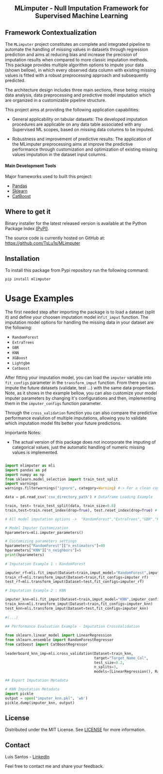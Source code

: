 <br>
<p align="center">
  <h2 align="center"> MLimputer - Null Imputation Framework for Supervised Machine Learning
  <br>
  
## Framework Contextualization <a name = "ta"></a>

The `MLimputer` project constitutes an complete and integrated pipeline to automate the handling of missing values in datasets through regression prediction and aims at reducing bias and increase the precision of imputation results when compared to more classic imputation methods.
This package provides multiple algorithm options to impute your data (shown bellow), in which every observed data column with existing missing values is fitted with a robust preprocessing approach and subsequently predicted.

The architecture design includes three main sections, these being: missing data analysis, data preprocessing and predictive model imputation which are organized in a customizable pipeline structure.

This project aims at providing the following application capabilities:

* General applicability on tabular datasets: The developed imputation procedures are applicable on any data table associated with any Supervised ML scopes, based on missing data columns to be imputed.
    
* Robustness and improvement of predictive results: The application of the MLimputer preprocessing aims at improve the predictive performance through customization and optimization of existing missing values imputation in the dataset input columns. 
   
#### Main Development Tools <a name = "pre1"></a>

Major frameworks used to built this project: 

* [Pandas](https://pandas.pydata.org/)
* [Sklearn](https://scikit-learn.org/stable/)
* [CatBoost](https://catboost.ai/)
    
## Where to get it <a name = "ta"></a>
    
Binary installer for the latest released version is available at the Python Package Index [(PyPI)](https://pypi.org/project/mlimputer/).   

The source code is currently hosted on GitHub at: https://github.com/TsLu1s/MLimputer

## Installation  

To install this package from Pypi repository run the following command:

```
pip install mlimputer
```

# Usage Examples
    
The first needed step after importing the package is to load a dataset (split it) and define your choosen imputation model in`fit_imput` function.
The imputation model options for handling the missing data in your dataset are the following:
* `RandomForest`
* `ExtraTrees`
* `GBR`
* `KNN`
* `XGBoost`
* `Lightgbm`
* `Catboost`

After fitting your imputation model, you can load the `imputer` variable into `fit_configs` parameter in the `transform_imput` function. From there you can impute the future datasets (validate, test ...) with the same data properties. Note, as it shows in the example bellow, you can also customize your model imputer parameters by changing it's configurations and then, implementing them in the `imputer_configs` function parameter.

Through the `cross_validation` function you can also compare the predictive performance evalution of multiple imputations, allowing you to validate which imputation model fits better your future predictions.

Importante Notes:

* The actual version of this package does not incorporate the imputing of categorical values, just the automatic handling of numeric missing values is implemented.

```py

import mlimputer as mli
import pandas as pd
import numpy as np
from sklearn.model_selection import train_test_split
import warnings
warnings.filterwarnings("ignore", category=Warning) #-> For a clean console

data = pd.read_csv('csv_directory_path') # Dataframe Loading Example

train, test= train_test_split(data, train_size=0.8)
train,test=train.reset_index(drop=True), test.reset_index(drop=True) # <- Required

# All model imputation options ->  "RandomForest","ExtraTrees","GBR","KNN","XGBoost","Lightgbm","Catboost"

# Model Imputer Customization
hparameters=mli.imputer_parameters()

# Customizing parameters settings
hparameters["RandomForest"]["n_estimators"]=40
hparameters["KNN"]["n_neighbors"]=5
print(hparameters)
    
# Imputation Example 1 : RandomForest

imputer_rf=mli.fit_imput(Dataset=train,imput_model="RandomForest",imputer_configs=hparameters)
train_rf=mli.transform_imput(Dataset=train,fit_configs=imputer_rf)
test_rf=mli.transform_imput(Dataset=test,fit_configs=imputer_rf)

# Imputation Example 2 : KNN

imputer_knn=mli.fit_imput(Dataset=train,imput_model="KNN",imputer_configs=hparameters)
train_knn=mli.transform_imput(Dataset=train,fit_configs=imputer_knn)
test_knn=mli.transform_imput(Dataset=test,fit_configs=imputer_knn)
    
#(...)
    
## Performance Evaluation Example - Imputation CrossValidation

from sklearn.linear_model import LinearRegression
from sklearn.ensemble import RandomForestRegressor
from catboost import CatBoostRegressor
        
leaderboard_knn_imp=mli.cross_validation(Dataset=train_knn,
                                         target="Target_Name_Col", 
                                         test_size=0.2,
                                         n_splits=3,
                                         models=[LinearRegression(), RandomForestRegressor(), CatBoostRegressor()])

## Export Imputation Metadata

# KNN Imputation Metadata
import pickle 
output = open("imputer_knn.pkl", 'wb')
pickle.dump(imputer_knn, output)

```  
    
## License

Distributed under the MIT License. See [LICENSE](https://github.com/TsLu1s/TSForecasting/blob/main/LICENSE) for more information.

## Contact 
 
Luis Santos - [LinkedIn](https://www.linkedin.com/in/lu%C3%ADsfssantos/)
    
Feel free to contact me and share your feedback.
